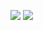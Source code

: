 ![](https://raw.githubusercontent.com/mkaynakk/github-stats/blob/master/generated/overview.svg)
![](https://raw.githubusercontent.com/mkaynakk/github-stats/blob/master/generated/languages.svg)
